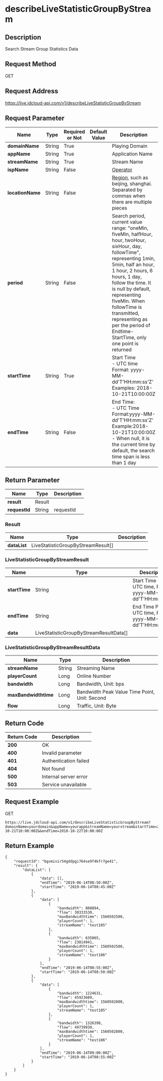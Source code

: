 # describeLiveStatisticGroupByStream


## Description
Search Stream Group Statistics Data

## Request Method
GET

## Request Address
https://live.jdcloud-api.com/v1/describeLiveStatisticGroupByStream


## Request Parameter
|Name|Type|Required or Not|Default Value|Description|
|---|---|---|---|---|
|**domainName**|String|True| |Playing Domain|
|**appName**|String|True| |Application Name|
|**streamName**|String|True| |Stream Name|
|**ispName**|String|False| |[Operator](../Reference/Operator.md)|
|**locationName**|String|False| |[Region](../Reference/Region.md), such as beijing, shanghai. Separated by commas when there are multiple pieces<br>|
|**period**|String|False| |Search period, current value range: "oneMin, fiveMin, halfHour, hour, twoHour, sixHour, day, followTime", representing 1min, 5min, half an hour, 1 hour, 2 hours, 6 hours, 1 day, follow the time. It is null by default, representing fiveMin. When followTime is transmitted, representing as per the period of Endtime-StartTime, only one point is returned<br>|
|**startTime**|String|True| |Start Time<br>- UTC time<br>  Format: yyyy-MM-dd'T'HH:mm:ss'Z'<br>  Examples: 2018-10-21T10:00:00Z<br>|
|**endTime**|String|False| |End Time:<br>- UTC Time<br>  Format:yyyy-MM-dd'T'HH:mm:ss'Z'<br>  Example:2018-10-21T10:00:00Z<br>- When null, it is the current time by default, the search time span is less than 1 day<br>|


## Return Parameter
|Name|Type|Description|
|---|---|---|
|**result**|Result| |
|**requestId**|String|requestId|

### Result
|Name|Type|Description|
|---|---|---|
|**dataList**|LiveStatisticGroupByStreamResult[]| |
### LiveStatisticGroupByStreamResult
|Name|Type|Description|
|---|---|---|
|**startTime**|String|Start Time Point, UTC time, Format: yyyy-MM-dd'T'HH:mm:ss'Z'<br>|
|**endTime**|String|End Time Point, UTC time, Format: yyyy-MM-dd'T'HH:mm:ss'Z'<br>|
|**data**|LiveStatisticGroupByStreamResultData[]| |
### LiveStatisticGroupByStreamResultData
|Name|Type|Description|
|---|---|---|
|**streamName**|String|Streaming Name<br>|
|**playerCount**|Long|Online Number<br>|
|**bandwidth**|Long|Bandwidth, Unit: bps<br>|
|**maxBandwidthtime**|Long|Bandwidth Peak Value Time Point, Unit: Second<br>|
|**flow**|Long|Traffic, Unit: Byte<br>|

## Return Code
|Return Code|Description|
|---|---|
|**200**|OK|
|**400**|Invalid parameter|
|**401**|Authentication failed|
|**404**|Not found|
|**500**|Internal server error|
|**503**|Service unavailable|

## Request Example
GET
```
https://live.jdcloud-api.com/v1/describeLiveStatisticGroupByStream?domainName=yourdomain&appName=yourapp&streamName=yourstream&startTime=2018-10-21T10:00:00Z&&endTime=2018-10-22T10:00:00Z

```

## Return Example
```
{
    "requestId": "bgvmivir54gddpgi764se9f4kfr7ge41", 
    "result": {
        "dataList": [
            {
                "data": [], 
                "endTime": "2019-06-14T08:50:00Z", 
                "startTime": "2019-06-14T08:45:00Z"
            }, 
            {
                "data": [
                    {
                        "bandwidth": 808894, 
                        "flow": 30333530, 
                        "maxBandwidthtime": 1560502500, 
                        "playerCount": 1, 
                        "streamName": "test105"
                    }, 
                    {
                        "bandwidth": 635065, 
                        "flow": 23814941, 
                        "maxBandwidthtime": 1560502500, 
                        "playerCount": 1, 
                        "streamName": "test106"
                    }
                ], 
                "endTime": "2019-06-14T08:55:00Z", 
                "startTime": "2019-06-14T08:50:00Z"
            }, 
            {
                "data": [
                    {
                        "bandwidth": 1224631, 
                        "flow": 45923689, 
                        "maxBandwidthtime": 1560502800, 
                        "playerCount": 1, 
                        "streamName": "test105"
                    }, 
                    {
                        "bandwidth": 1326398, 
                        "flow": 49739930, 
                        "maxBandwidthtime": 1560502800, 
                        "playerCount": 1, 
                        "streamName": "test106"
                    }
                ], 
                "endTime": "2019-06-14T09:00:00Z", 
                "startTime": "2019-06-14T08:55:00Z"
            }
        ]
    }
}
```
